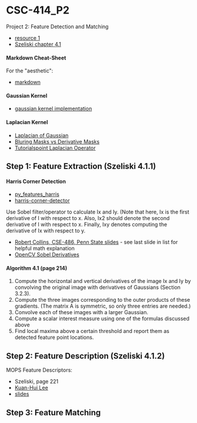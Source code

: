 # CSC-414_P2
Project 2: Feature Detection and Matching

* [resource 1](https://cs.brown.edu/courses/csci1430/proj2/)  
* [Szeliski chapter 4.1](http://szeliski.org/Book/drafts/SzeliskiBook_20100903_draft.pdf)  

#### Markdown Cheat-Sheet

For the "aesthetic": 
* [markdown](https://github.com/adam-p/markdown-here/wiki/Markdown-Cheatsheet)

#### Gaussian Kernel 

* [gaussian kernel implementation](https://stackoverflow.com/questions/29731726/how-to-calculate-a-gaussian-kernel-matrix-efficiently-in-numpy)

#### Laplacian Kernel

* [Laplacian of Gaussian](https://homepages.inf.ed.ac.uk/rbf/HIPR2/log.htm)  
* [Bluring Masks vs Derivative Masks](https://www.tutorialspoint.com/dip/high_pass_vs_low_pass_filters.htm)  
* [Tutorialspoint Laplacian Operator](https://www.tutorialspoint.com/dip/laplacian_operator.htm)  

## Step 1: Feature Extraction (Szeliski 4.1.1)

#### Harris Corner Detection

* [py_features_harris](https://opencv-python-tutroals.readthedocs.io/en/latest/py_tutorials/py_feature2d/py_features_harris/py_features_harris.html#harris-corners)
* [harris-corner-detector](https://aishack.in/tutorials/harris-corner-detector/)  

Use Sobel filter/operator to calculate Ix and Iy. (Note that here, Ix is the first derivative of I with respect to x. Also, 
Ix2 should denote the second derivative of I with respect to x. Finally, Ixy denotes computing the derivative of Ix with respect to y.

* [Robert Collins, CSE-486, Penn State slides](http://www.cse.psu.edu/~rtc12/CSE486/lecture06.pdf) - see last slide in list for helpful math explanation   
* [OpenCV Sobel Derivatives](https://docs.opencv.org/2.4/doc/tutorials/imgproc/imgtrans/sobel_derivatives/sobel_derivatives.html)   

#### Algorithm 4.1 (page 214)

1. Compute the horizontal and vertical derivatives of the image Ix and Iy by convolving the original image with derivatives of Gaussians (Section 3.2.3).
2. Compute the three images corresponding to the outer products of these gradients.
(The matrix A is symmetric, so only three entries are needed.)
3. Convolve each of these images with a larger Gaussian.
4. Compute a scalar interest measure using one of the formulas discussed above
5. Find local maxima above a certain threshold and report them as detected feature
point locations.


## Step 2: Feature Description (Szeliski 4.1.2)

MOPS Feature Descriptors:
* Szeliski, page 221  
* [Kuan-Hui Lee](https://courses.cs.washington.edu/courses/cse576/13sp/projects/project1/artifacts/ykhlee/Report.htm)  
* [slides](https://courses.cs.washington.edu/courses/cse455/09wi/Lects/lect6.pdf)

## Step 3: Feature Matching


